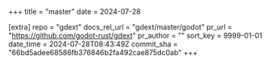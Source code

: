 +++
title = "master"
date = 2024-07-28

[extra]
repo = "gdext"
docs_rel_url = "gdext/master/godot"
pr_url = "https://github.com/godot-rust/gdext"
pr_author = ""
sort_key = 9999-01-01
date_time = 2024-07-28T08:43:49Z
commit_sha = "66bd5adee68586fb376846b2fa492cae875dc0ab"
+++


